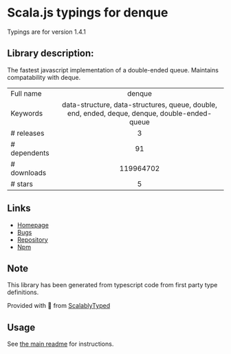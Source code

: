 
# Scala.js typings for denque

Typings are for version 1.4.1

## Library description:
The fastest javascript implementation of a double-ended queue. Maintains compatability with deque.

|                    |                 |
| ------------------ | :-------------: |
| Full name          | denque |
| Keywords           | data-structure, data-structures, queue, double, end, ended, deque, denque, double-ended-queue |
| # releases         | 3 |
| # dependents       | 91 |
| # downloads        | 119964702 |
| # stars            | 5 |

## Links
- [Homepage](https://github.com/invertase/denque#readme)
- [Bugs](https://github.com/invertase/denque/issues)
- [Repository](https://github.com/invertase/denque)
- [Npm](https://www.npmjs.com/package/denque)
    


## Note
This library has been generated from typescript code from first party type definitions.

Provided with :purple_heart: from [ScalablyTyped](https://github.com/oyvindberg/ScalablyTyped)

## Usage
See [the main readme](../../readme.md) for instructions.


